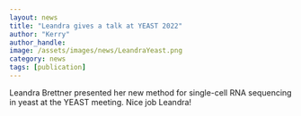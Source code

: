 ```yaml
---
layout: news
title: "Leandra gives a talk at YEAST 2022"
author: "Kerry"
author_handle: 
image: /assets/images/news/LeandraYeast.png
category: news
tags: [publication]
---
```

Leandra Brettner presented her new method for single-cell RNA sequencing in yeast at the YEAST meeting. Nice job Leandra!